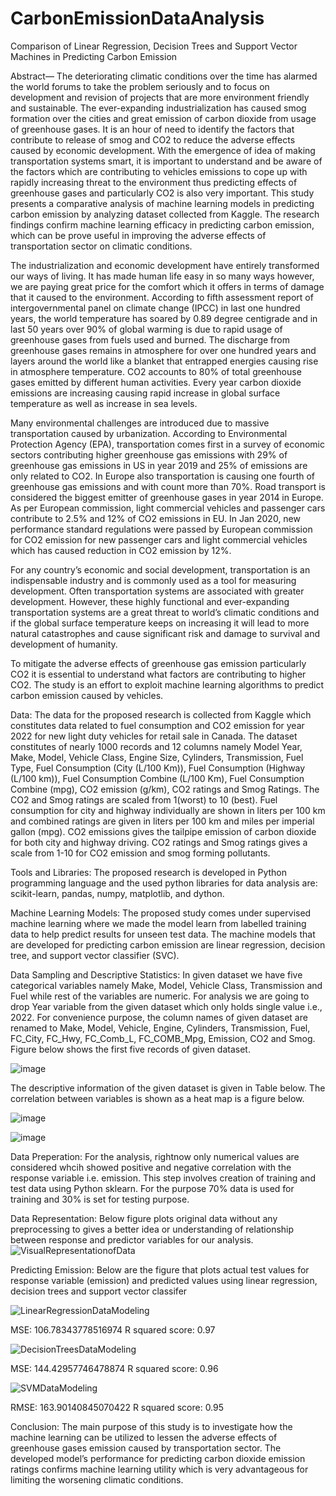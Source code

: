 # CarbonEmissionDataAnalysis
 Comparison of Linear Regression, Decision Trees and Support Vector Machines in Predicting Carbon Emission 

Abstract— The deteriorating climatic conditions over the time has alarmed the world forums to take the problem seriously and to focus on development and revision of projects that are more environment friendly and sustainable. The ever-expanding industrialization has caused smog formation over the cities and great emission of carbon dioxide from usage of greenhouse gases. It is an hour of need to identify the factors that contribute to release of smog and CO2 to reduce the adverse effects caused by economic development. With the emergence of idea of making transportation systems smart, it is important to understand and be aware of the factors which are contributing to vehicles emissions to cope up with rapidly increasing threat to the environment thus predicting effects of greenhouse gases and particularly CO2 is also very important. This study presents a comparative analysis of machine learning models in predicting carbon emission by analyzing dataset collected from Kaggle. The research findings confirm machine learning efficacy in predicting carbon emission, which can be prove useful in improving the adverse effects of transportation sector on climatic conditions.

The industrialization and economic development have entirely transformed our ways of living. It has made human life easy in so many ways however, we are paying great price for the comfort which it offers in terms of damage that it caused to the environment. According to fifth assessment report of intergovernmental panel on climate change (IPCC) in last one hundred years, the world temperature has soared by 0.89 degree centigrade and in last 50 years over 90% of global warming is due to rapid usage of greenhouse gases from fuels used and burned. The discharge from greenhouse gases remains in atmosphere for over one hundred years and layers around the world like a blanket that entrapped energies causing rise in atmosphere temperature. CO2 accounts to 80% of total greenhouse gases emitted by different human activities. Every year carbon dioxide emissions are increasing causing rapid increase in global surface temperature as well as increase in sea levels.

Many environmental challenges are introduced due to massive transportation caused by urbanization. According to Environmental Protection Agency (EPA), transportation comes first in a survey of economic sectors contributing higher greenhouse gas emissions with 29% of greenhouse gas emissions in US in year 2019 and 25% of emissions are only related to CO2. In Europe also transportation is causing one fourth of greenhouse gas emissions and with count more than 70%. Road transport is considered the biggest emitter of greenhouse gases in year 2014 in Europe. As per European commission, light commercial vehicles and passenger cars contribute to 2.5% and 12% of CO2 emissions in EU. In Jan 2020, new performance standard regulations were passed by European commission for CO2 emission for new passenger cars and light commercial vehicles which has caused reduction in CO2 emission by 12%.

For any country’s economic and social development, transportation is an indispensable industry and is commonly used as a tool for measuring development. Often transportation systems are associated with greater development. However, these highly functional and ever-expanding transportation systems are a great threat to world’s climatic conditions and if the global surface temperature keeps on increasing it will lead to more natural catastrophes and cause significant risk and damage to survival and development of humanity.

To mitigate the adverse effects of greenhouse gas emission particularly CO2  it is essential to understand what factors are contributing to higher CO2. The study is an effort to exploit machine learning algorithms to predict carbon emission caused by vehicles.

Data: The data for the proposed research is collected from Kaggle which constitutes data related to fuel consumption and CO2 emission for year 2022 for new light duty vehicles for retail sale in Canada. The dataset constitutes of nearly 1000 records and 12 columns namely Model Year, Make, Model, Vehicle Class, Engine Size, Cylinders, Transmission, Fuel Type, Fuel Consumption (City (L/100 Km)), Fuel Consumption (Highway (L/100 km)), Fuel Consumption Combine (L/100 Km), Fuel Consumption Combine (mpg), CO2 emission (g/km), CO2 ratings and Smog Ratings. The CO2 and Smog ratings are scaled from 1(worst) to 10 (best). Fuel consumption for city and highway individually are shown in liters per 100 km and combined ratings are given in liters per 100 km and miles per imperial gallon (mpg). CO2 emissions gives the tailpipe emission of carbon dioxide for both city and highway driving. CO2 ratings and Smog ratings gives a scale from 1-10 for CO2 emission and smog forming pollutants.

Tools and Libraries: The proposed research is developed in Python programming language and the used python libraries for data analysis are: scikit-learn, pandas, numpy, matplotlib, and dython.

Machine Learning Models: The proposed study comes under supervised machine learning where we made the model learn from labelled training data to help predict results for unseen test data. The machine models that are developed for predicting carbon emission are linear regression, decision tree, and support vector classifier (SVC).

Data Sampling and Descriptive Statistics: In given dataset we have five categorical variables namely Make, Model, Vehicle Class, Transmission and Fuel while rest of the variables are numeric. For analysis we are going to drop Year variable from the given dataset which only holds single value i.e., 2022.
For convenience purpose, the column names of given dataset are renamed to Make, Model, Vehicle, Engine, Cylinders, Transmission, Fuel, FC_City, FC_Hwy, FC_Comb_L, FC_COMB_Mpg, Emission, CO2 and Smog. Figure below shows the first five records of given dataset.

![image](https://user-images.githubusercontent.com/85155952/212294997-8fc9c3d8-94cf-4623-979a-a4db90ede606.png)

The descriptive information of the given dataset is given in Table below. The correlation between variables is shown as a heat map is a figure below.

![image](https://user-images.githubusercontent.com/85155952/212295377-099b2344-431d-4f7a-9a45-18d2a4fa93e5.png)

![image](https://user-images.githubusercontent.com/85155952/212301928-5b48423d-a61a-403b-ae6c-28ff0076f0ae.png)

Data Preperation: For the analysis, rightnow only numerical values are considered whcih showed positive and negative correlation with the response variable i.e. emission. This step involves creation of training and test data using Python sklearn. For the purpose 70% data is used for training and 30% is set for testing purpose.

Data Representation: Below figure plots original data without any preprocessing to gives a better idea or understanding of relationship between response and predictor variables for our analysis.
![VisualRepresentationofData](https://user-images.githubusercontent.com/85155952/212297196-7b462933-8089-4db0-829c-3f7bbc792a74.png)

Predicting Emission: Below are the figure that plots actual test values for response variable (emission) and predicted values using linear regression, decision trees and support vector classifer

![LinearRegressionDataModeling](https://user-images.githubusercontent.com/85155952/212299445-0b37473b-6178-43c4-89d1-64eee86ec283.png)

MSE:  106.78343778516974
R squared score: 0.97

![DecisionTreesDataModeling](https://user-images.githubusercontent.com/85155952/212300082-58dae5e6-0588-470a-8276-40ae4373f7df.png)

MSE:  144.42957746478874
R squared score: 0.96

![SVMDataModeling](https://user-images.githubusercontent.com/85155952/212300023-1177f860-ff0f-43cc-917c-b5aaa6409b81.png)

RMSE:  163.90140845070422
R squared score: 0.95

Conclusion: The main purpose of this study is to investigate how the machine learning can be utilized to lessen the adverse effects of greenhouse gases emission caused by transportation sector. The developed model’s performance for predicting carbon dioxide emission ratings confirms machine learning utility which is very advantageous for limiting the worsening climatic conditions.





